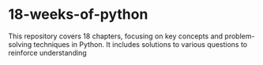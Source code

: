# 18-weeks-of-python
This repository covers 18 chapters, focusing on key concepts and problem-solving techniques in Python. It includes solutions to various questions to reinforce understanding
